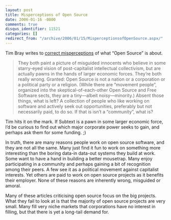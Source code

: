 ```yaml
---
layout: post
title: Misperceptions of Open Source
date: 2006-01-16 -0800
comments: true
disqus_identifier: 11521
categories: []
redirect_from: "/archive/2006/01/15/MisperceptionsofOpenSource.aspx/"
---
```


Tim Bray writes to [correct
misperceptions](http://www.tbray.org/ongoing/When/200x/2006/01/16/Open-Source-Community)
of what “Open Source” is about.

> They both paint a picture of misguided innocents who believe in some
> starry-eyed vision of post-capitalist intellectual collectivism, but
> are actually pawns in the hands of larger economic forces. They’re
> both really wrong. Granted: Open Source is not a nation or a
> corporation or a political party or a religion. (While there are
> “movement people”, organized into the skeptical-of-each-other Open
> Source and Free Software sects, they are a tiny—albeit
> noisy—minority.) Absent those things, what is left? A collection of
> people who like working on software and actively seek out
> opportunities, preferably but not necessarily paid, to do so. If that
> is isn’t a “community”, what is?

Tim hits it on the mark. If Subtext is a pawn in some larger economic
force, I’d be curious to find out which major corporate power seeks to
gain, and perhaps ask them for some funding. ;)

In truth, there are many reasons people work on open source software,
and they are not all the same. Many just find it fun to work on
something more interesting than the boring data-in data-out systems they
build at work. Some want to have a hand in building a better mousetrap.
Many enjoy participating in a community and perhaps gaining a bit of
recognition among their peers. A few see it as a political movement
against capitalist interests. Yet others are paid to work on open source
projects as it benefits their employer. None of these reasons are
inherently wrong, misguided or amoral.

Many of these articles criticising open source focus on the big
projects. What they fail to look at is that the majority of open source
projects are very small. Many fill very niche markets that corporations
have no interest in filling, but that there is yet a long-tail demand
for.

